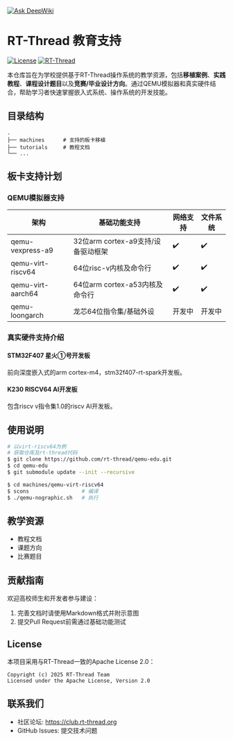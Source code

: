 [![Ask DeepWiki](https://deepwiki.com/badge.svg)](https://deepwiki.com/oscomp/rt-thread)
# RT-Thread 教育支持

[![License](https://img.shields.io/badge/License-Apache%202.0-blue.svg)](https://opensource.org/licenses/Apache-2.0)
[![RT-Thread](https://img.shields.io/badge/RT--Thread-OS-orange.svg)](https://www.rt-thread.org/)

本仓库旨在为学校提供基于RT-Thread操作系统的教学资源，包括**移植案例**、**实践教程**、**课程设计题目**以及**竞赛/毕业设计方向**。通过QEMU模拟器和真实硬件结合，帮助学习者快速掌握嵌入式系统、操作系统的开发技能。

## 目录结构

```
.
├── machines      # 支持的板卡移植
├── tutorials     # 教程文档
└── ...
```

## 板卡支持计划

### QEMU模拟器支持
| 架构            | 基础功能支持                  | 网络支持  | 文件系统  |
|-----------------|-----------------------------|----------|----------|
| qemu-vexpress-a9     | 32位arm cortex-a9支持/设备驱动框架         | ✔️        | ✔️        |
| qemu-virt-riscv64    | 64位risc-v内核及命令行       | ✔️        | ✔️        |
| qemu-virt-aarch64    | 64位arm cortex-a53内核及命令行         | ✔️        | ✔️        |
| qemu-loongarch  | 龙芯64位指令集/基础外设          | 开发中    | 开发中    |

### 真实硬件支持介绍

#### STM32F407 星火①号开发板

前向深度嵌入式的arm cortex-m4，stm32f407-rt-spark开发板。

#### K230 RISCV64 AI开发板

包含riscv v指令集1.0的riscv AI开发板。

## 使用说明

```bash
# 以virt-riscv64为例
# 获取仓库及rt-thread代码
$ git clone https://github.com/rt-thread/qemu-edu.git
$ cd qemu-edu
$ git submodule update --init --recursive

$ cd machines/qemu-virt-riscv64
$ scons                 # 编译
$ ./qemu-nographic.sh   # 执行
```

## 教学资源

- 教程文档
- 课题方向
- 比赛题目

## 贡献指南

欢迎高校师生和开发者参与建设：
1. 完善文档时请使用Markdown格式并附示意图
2. 提交Pull Request前需通过基础功能测试

## License

本项目采用与RT-Thread一致的Apache License 2.0：

```text
Copyright (c) 2025 RT-Thread Team
Licensed under the Apache License, Version 2.0
```

## 联系我们
- 社区论坛: https://club.rt-thread.org
- GitHub Issues: 提交技术问题
